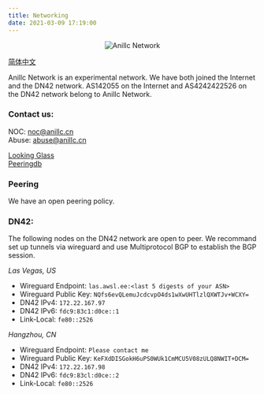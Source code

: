 ```yaml
---
title: Networking
date: 2021-03-09 17:19:00
---
```


<p style="text-align: center">
  <img src="/img/logo.svg" alt="Anillc Network"/>
</p>

[简体中文](/networking-zh)  

Anillc Network is an experimental network. We have both joined the Internet and the DN42 network. AS142055 on the Internet and AS4242422526 on the DN42 network belong to Anillc Network.  

### Contact us:  

NOC: <noc@anillc.cn>  
Abuse: <abuse@anillc.cn>  

[Looking Glass](https://lg.awsl.ee)  
[Peeringdb](https://www.peeringdb.com/asn/142055)  

### Peering

We have an open peering policy.  

### DN42:  

The following nodes on the DN42 network are open to peer. We recommand set up tunnels via wireguard and use Multiprotocol BGP to establish the BGP session.  

_Las Vegas, US_  
- Wireguard Endpoint: `las.awsl.ee:<last 5 digests of your ASN>`  
- Wireguard Public Key: `NQfs6evQLemuJcdcvpO4ds1wXwUHTlzlQXWTJv+WCXY=`  
- DN42 IPv4: `172.22.167.97`  
- DN42 IPv6: `fdc9:83c1:d0ce::1`  
- Link-Local: `fe80::2526`  

_Hangzhou, CN_
- Wireguard Endpoint: `Please contact me`  
- Wireguard Public Key: `KeFXdDISGokH6uPS0WUk1CmMCU5V08zULQ8NWIT+DCM=` 
- DN42 IPv4: `172.22.167.98`  
- DN42 IPv6: `fdc9:83cl:d0ce::2`  
- Link-Local: `fe80::2526`  
